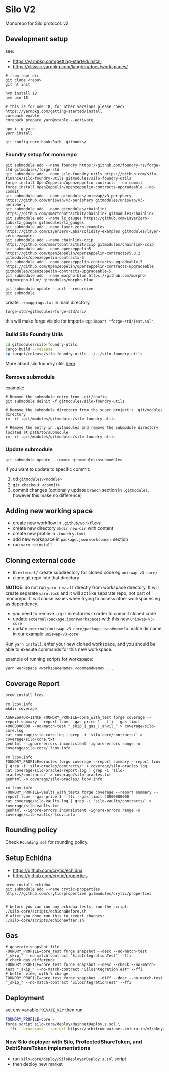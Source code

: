 # Silo V2

Monorepo for Silo protocol. v2

## Development setup

see:

- https://yarnpkg.com/getting-started/install
- https://classic.yarnpkg.com/lang/en/docs/workspaces/

```shell
# from root dir
git clone <repo>
git hf init

nvm install 18
nvm use 18

# this is for ode 18, for other versions please check https://yarnpkg.com/getting-started/install
corepack enable
corepack prepare yarn@stable --activate

npm i -g yarn
yarn install

git config core.hooksPath .githooks/
```

### Foundry setup for monorepo

```
git submodule add --name foundry https://github.com/foundry-rs/forge-std gitmodules/forge-std
git submodule add --name silo-foundry-utils https://github.com/silo-finance/silo-foundry-utils gitmodules/silo-foundry-utils
forge install OpenZeppelin/openzeppelin-contracts --no-commit 
forge install OpenZeppelin/openzeppelin-contracts-upgradeable --no-commit
git submodule add --name gitmodules/uniswap/v3-periphery https://github.com/Uniswap/v3-periphery gitmodules/uniswap/v3-periphery 
git submodule add --name gitmodules/chainlink https://github.com/smartcontractkit/chainlink gitmodules/chainlink 
git submodule add --name lz_gauges https://github.com/LayerZero-Labs/lz_gauges gitmodules/lz_gauges
git submodule add --name layer-zero-examples https://github.com/LayerZero-Labs/solidity-examples gitmodules/layer-zero-examples
git submodule add --name chainlink-ccip https://github.com/smartcontractkit/ccip gitmodules/chainlink-ccip
git submodule add --name openzeppelin5 https://github.com/OpenZeppelin/openzeppelin-contracts@5.0.2 gitmodules/openzeppelin-contracts-5
git submodule add --name openzeppelin-contracts-upgradeable-5 https://github.com/OpenZeppelin/openzeppelin-contracts-upgradeable gitmodules/openzeppelin-contracts-upgradeable-5
git submodule add --name morpho-blue https://github.com/morpho-org/morpho-blue/ gitmodules/morpho-blue

git submodule update --init --recursive
git submodule
```

create `.remappings.txt` in main directory

```
forge-std/=gitmodules/forge-std/src/
```

this will make forge visible for imports eg: `import "forge-std/Test.sol"`.

### Build Silo Foundry Utils
```bash
cd gitmodules/silo-foundry-utils
cargo build --release
cp target/release/silo-foundry-utils ../../silo-foundry-utils
```

More about silo foundry utils [here](https://github.com/silo-finance/silo-foundry-utils).

### Remove submodule

example:

```shell
# Remove the submodule entry from .git/config
git submodule deinit -f gitmodules/silo-foundry-utils

# Remove the submodule directory from the super project's .git/modules directory
rm -rf .git/modules/gitmodules/silo-foundry-utils

# Remove the entry in .gitmodules and remove the submodule directory located at path/to/submodule
rm -rf .git/modules/gitmodules/silo-foundry-utils
```

### Update submodule
```shell
git submodule update --remote gitmodules/<submodule>
```

If you want to update to specific commit:
1. cd `gitmodules/<module>`
2. `git checkout <commit>`
3. commit changes (optionally update `branch` section in `.gitmodules`, however this make no difference)

## Adding new working space

- create new workflow in `.github/workflows`
- create new directory `mkdir new-dir` with content
- create new profile in `.foundry.toml`
- add new workspace in `package.json` `workspaces` section
- run `yarn reinstall`

## Cloning external code

- In `external/` create subdirectory for cloned code eg `uniswap-v3-core/`
- clone git repo into that directory

**NOTICE**: do not run `yarn install` directly from workspace directory. It will create separate `yarn.lock` and it will
act like separate repo, not part of monorepo. It will cause issues when trying to access other workspaces eg as
dependency.
- you need to remove `./git` directories in order to commit cloned code
- update `external/package.json#workspaces` with this new `uniswap-v3-core`
- update `external/uniswap-v3-core/package.json#name` to match dir name, in our example `uniswap-v3-core`

Run `yarn install`, enter your new cloned workspace, and you should be able to execute commands for this new workspace.

example of running scripts for workspace:

```shell
yarn workspace <workspaceName> <commandName> ...
```

## Coverage Report


```shell
brew install lcov

rm lcov.info
mkdir coverage

AGGREGATOR=1INCH FOUNDRY_PROFILE=core_with_test forge coverage --report summary --report lcov --gas-price 1 --ffi --gas-limit 40000000000 --no-match-test "_skip_|_gas_|_anvil_" > coverage/silo-core.log
cat coverage/silo-core.log | grep -i 'silo-core/contracts/' > coverage/silo-core.txt
genhtml --ignore-errors inconsistent -ignore-errors range -o coverage/silo-core/ lcov.info

rm lcov.info
FOUNDRY_PROFILE=oracles forge coverage --report summary --report lcov | grep -i 'silo-oracles/contracts/' > coverage/silo-oracles.log
cat coverage/silo-oracles-report.log | grep -i 'silo-oracles/contracts/' > coverage/silo-oracles.txt
genhtml -o coverage/silo-oracles/ lcov.info

rm lcov.info
FOUNDRY_PROFILE=vaults_with_tests forge coverage --report summary --report lcov --gas-price 1 --ffi --gas-limit 40000000000
cat coverage/silo-vaults.log | grep -i 'silo-vaults/contracts/' > coverage/silo-vaults.txt
genhtml --ignore-errors inconsistent -ignore-errors range -o  coverage/silo-vaults/ lcov.info
```

## Rounding policy

Check `Rounding.sol` for rounding policy.

## Setup Echidna

- https://github.com/crytic/echidna
- https://github.com/crytic/properties

```shell
brew install echidna
git submodule add --name crytic-properties https://github.com/crytic/properties gitmodules/crytic/properties


# before you can run any echidna tests, run the script:
./silo-core/scripts/echidnaBefore.sh
# after you done run this to revert changes:
./silo-core/scripts/echidnaAfter.sh
```

## Gas

```shell
# generate snapshot file
FOUNDRY_PROFILE=core_test forge snapshot --desc --no-match-test "_skip_" --no-match-contract "SiloIntegrationTest" --ffi
# check gas difference
FOUNDRY_PROFILE=core_test forge snapshot --desc --check --no-match-test "_skip_" --no-match-contract "SiloIntegrationTest" --ffi
# better view, with % change
FOUNDRY_PROFILE=core_test forge snapshot --diff --desc --no-match-test "_skip_" --no-match-contract "SiloIntegrationTest" --ffi
```

## Deployment

set env variable `PRIVATE_KEY` then run

```bash
FOUNDRY_PROFILE=core \
forge script silo-core/deploy/MainnetDeploy.s.sol \
--ffi --broadcast --rpc-url https://arbitrum-mainnet.infura.io/v3/<key>
```

### New Silo deployer with Silo, ProtectedShareToken, and DebtShareToken implementations

- run `silo-core/deploy/SiloDeployerDeploy.s.sol` script
- then deploy new market
